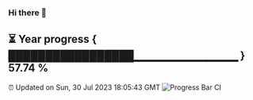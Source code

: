 ### Hi there 👋
⏳ Year progress { █████████████████▁▁▁▁▁▁▁▁▁▁▁▁▁ } 57.74 %
---
⏰ Updated on Sun, 30 Jul 2023 18:05:43 GMT
![Progress Bar CI](https://github.com/Moyi321/Moyi321/workflows/Progress%20Bar%20CI/badge.svg)
